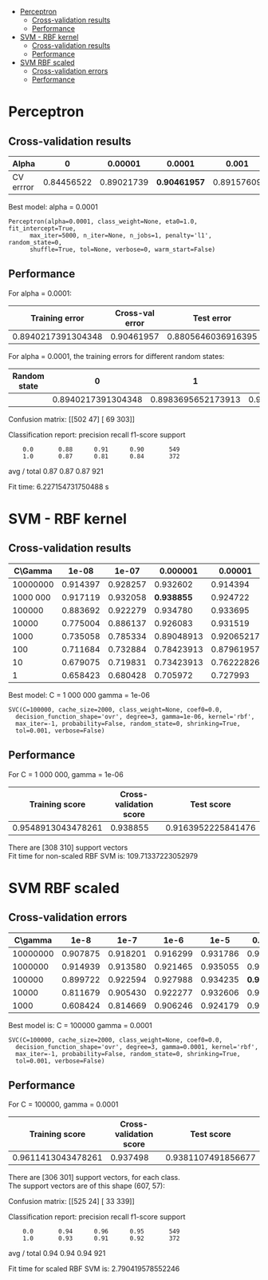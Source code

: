 - [Perceptron](#perceptron)
    - [Cross-validation results](#cross-validation-results)
    - [Performance](#performance)
- [SVM - RBF kernel](#svm---rbf-kernel)
    - [Cross-validation results](#cross-validation-results)
    - [Performance](#performance)
- [SVM RBF scaled](#svm-rbf-scaled)
    - [Cross-validation errors](#cross-validation-errors)
    - [Performance](#performance)

# Perceptron
## Cross-validation results 
|Alpha      |0          |0.00001    |0.0001     |0.001      |0.01       |0.1        |1          |
|-----------|-----------|-----------|-----------|-----------|-----------|-----------|-----------|
|CV errror  |0.84456522 |0.89021739 |**0.90461957** |0.89157609 |0.79293478 |0.71684783 |0.64755435 |

Best model: 
    alpha = 0.0001

```
Perceptron(alpha=0.0001, class_weight=None, eta0=1.0, fit_intercept=True,
      max_iter=5000, n_iter=None, n_jobs=1, penalty='l1', random_state=0,
      shuffle=True, tol=None, verbose=0, warm_start=False)
```

## Performance
For alpha = 0.0001:

|Training error     |Cross-val error    | Test error    |
|-------------------|-------------------|---------------|
|0.8940217391304348 |0.90461957         |0.8805646036916395|

For alpha = 0.0001, the training errors for different random states:

|Random state           |0                      |1                      |2                      |3          |
|---|---|---|---|---|
|                       |0.8940217391304348     |0.8983695652173913     |0.9241847826086956     |0.9125     |

Confusion matrix:
[[502  47]
 [ 69 303]]

Classification report:
             precision    recall  f1-score   support

        0.0       0.88      0.91      0.90       549
        1.0       0.87      0.81      0.84       372

avg / total       0.87      0.87      0.87       921

Fit time: 6.227154731750488 s

# SVM - RBF kernel
## Cross-validation results
|C\Gamma    |1e-08      |1e-07       |0.000001   |0.00001    |0.0001     |0.001      |
|---|---|---|---|---|---|---|
|10000000   |0.914397   |0.928257   |0.932602   |0.914394   |0.893753   |0.860611   |
|1000 000    |0.917119   |0.932058   |**0.938855**|0.924722   |0.908963   |0.866043   |
|100000     |0.883692   |0.922279   |0.934780   |0.933695   |0.912769   |0.875008   |
|10000      |0.775004   |0.886137   |0.926083   |0.931519   |0.917659   |0.886146   |
|1000       |0.735058   |0.785334   |0.89048913 |0.92065217 |0.91902174 |0.89592391 |
|100        |0.711684   |0.732884   |0.78423913 |0.87961957 |0.90842391 |0.90081522 |
|10         |0.679075   |0.719831   |0.73423913 |0.76222826 |0.85923913 |0.87690217 |
|1          |0.658423   |0.680428   |0.705972   |0.727993   |0.757069   |0.809503   |

Best model:
    C = 1 000 000
    gamma = 1e-06

```
SVC(C=100000, cache_size=2000, class_weight=None, coef0=0.0,
  decision_function_shape='ovr', degree=3, gamma=1e-06, kernel='rbf',
  max_iter=-1, probability=False, random_state=0, shrinking=True,
  tol=0.001, verbose=False)
```

## Performance
For C = 1 000 000, gamma = 1e-06

|Training score     |Cross-validation score    |Test score         |
|---|---|---|
|0.9548913043478261 |0.938855           |0.9163952225841476 |

There are [308 310] support vectors  
Fit time for non-scaled RBF SVM is: 109.71337223052979

# SVM RBF scaled
## Cross-validation errors
|C\gamma    |1e-8       |1e-7       |1e-6       |1e-5       |0.0001     |0.001      |0.01       |       
|---|---|---|---|---|---|---|---|
|10000000   |0.907875   |0.918201   |0.916299   |0.931786   |0.921196   |0.903256   |0.889673   |
|1000000    |0.914939   |0.913580   |0.921465   |0.935055   |0.931519   |0.916844   |0.898095   |
|100000     |0.899722   |0.922594   |0.927988   |0.934235   |**0.937498**   |0.924723   |0.898905   |
|10000      |0.811679   |0.905430   |0.922277   |0.932606   |0.934510   |0.931517   |0.915482   |
|1000       |0.608424   |0.814669   |0.906246   |0.924179   |0.932877   |0.936954   |0.926079   |

Best model is:
    C = 100000
    gamma = 0.0001

```
SVC(C=100000, cache_size=2000, class_weight=None, coef0=0.0,
  decision_function_shape='ovr', degree=3, gamma=0.0001, kernel='rbf',
  max_iter=-1, probability=False, random_state=0, shrinking=True,
  tol=0.001, verbose=False)
```

## Performance
For C = 100000, gamma = 0.0001

|Training score     |Cross-validation score    |Test score         |
|---|---|---|
|0.9611413043478261 |0.937498           |0.9381107491856677 |

There are [306 301] support vectors, for each class.  
The support vectors are of this shape (607, 57):

Confusion matrix:
[[525  24]
 [ 33 339]]

Classification report:
             precision    recall  f1-score   support

        0.0       0.94      0.96      0.95       549
        1.0       0.93      0.91      0.92       372

avg / total       0.94      0.94      0.94       921

Fit time for scaled RBF SVM is: 2.790419578552246
